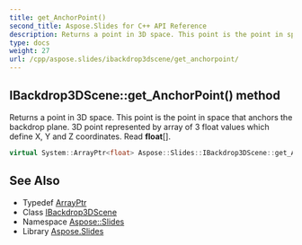 ```yaml
---
title: get_AnchorPoint()
second_title: Aspose.Slides for C++ API Reference
description: Returns a point in 3D space. This point is the point in space that anchors the backdrop plane. 3D point represented by array of 3 float values which define X, Y and Z coordinates. Read float[].
type: docs
weight: 27
url: /cpp/aspose.slides/ibackdrop3dscene/get_anchorpoint/
---
```

## IBackdrop3DScene::get_AnchorPoint() method


Returns a point in 3D space. This point is the point in space that anchors the backdrop plane. 3D point represented by array of 3 float values which define X, Y and Z coordinates. Read **float**[].

```cpp
virtual System::ArrayPtr<float> Aspose::Slides::IBackdrop3DScene::get_AnchorPoint()=0
```

## See Also

* Typedef [ArrayPtr](../../system/arrayptr/)
* Class [IBackdrop3DScene](./)
* Namespace [Aspose::Slides](../)
* Library [Aspose.Slides](../../)